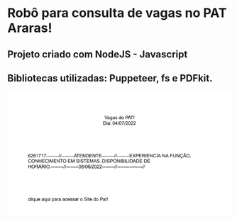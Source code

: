 # Robô para consulta de vagas no PAT Araras!

## Projeto criado com NodeJS - Javascript
## Bibliotecas utilizadas: Puppeteer, fs e PDFkit.


<img src="./demonstracao.png">